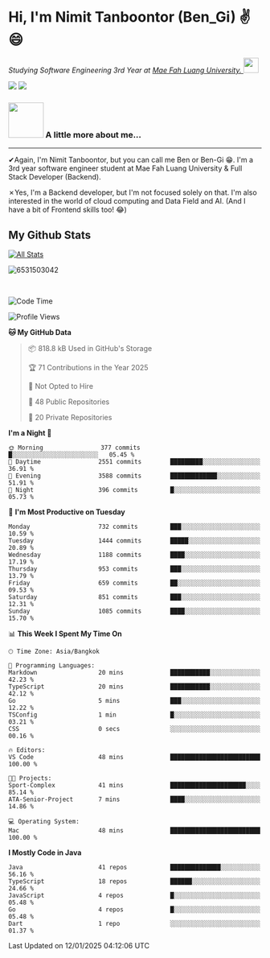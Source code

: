 # Hi, I'm Nimit Tanboontor (Ben_Gi) ✌😄
<p><em>Studying Software Engineering 3rd Year at <a href="https://en.mfu.ac.th/home.html"> Mae Fah Luang University.
</a><img src="https://media.giphy.com/media/WUlplcMpOCEmTGBtBW/giphy.gif" width="30"> </em></p>


[![](https://img.shields.io/badge/linkedin-%230077B5.svg?style=for-the-badge&logo=linkedin)]([https://www.linkedin.com/in/thanaphoom-babparn/](https://www.linkedin.com/in/nimit-tanbooutor-798139246/))
[![](https://img.shields.io/badge/Medium-12100E?style=for-the-badge&logo=medium&logoColor=white)](https://medium.com/@nimittanbooutor)

### <img src="https://media.giphy.com/media/VgCDAzcKvsR6OM0uWg/giphy.gif" width="70"> A little more about me...  

<hr> <!-- Horizontal line -->

&#10004;Again, I'm Nimit Tanboontor, but you can call me Ben or Ben-Gi 😁. I'm a 3rd year software engineer student at Mae Fah Luang University & Full Stack Developer (Backend).

&#10007;Yes, I'm a Backend developer, but I'm not focused solely on that. I'm also interested in the world of cloud computing and Data Field and AI. (And I have a bit of Frontend skills too! 😂)


## My Github Stats

[![All Stats](https://github-readme-stats.vercel.app/api?username=6531503042&show_icons=true&theme=algolia)](https://github.com/6531503042)

<p><img align="center" src="https://github-readme-streak-stats.herokuapp.com/?user=6531503042&" alt="6531503042" /></p>

<br />


<!--START_SECTION:waka-->
![Code Time](http://img.shields.io/badge/Code%20Time-258%20hrs%2025%20mins-blue)

![Profile Views](http://img.shields.io/badge/Profile%20Views-0-blue)

**🐱 My GitHub Data** 

> 📦 818.8 kB Used in GitHub's Storage 
 > 
> 🏆 71 Contributions in the Year 2025
 > 
> 🚫 Not Opted to Hire
 > 
> 📜 48 Public Repositories 
 > 
> 🔑 20 Private Repositories 
 > 
**I'm a Night 🦉** 

```text
🌞 Morning                377 commits         █░░░░░░░░░░░░░░░░░░░░░░░░   05.45 % 
🌆 Daytime                2551 commits        █████████░░░░░░░░░░░░░░░░   36.91 % 
🌃 Evening                3588 commits        █████████████░░░░░░░░░░░░   51.91 % 
🌙 Night                  396 commits         █░░░░░░░░░░░░░░░░░░░░░░░░   05.73 % 
```
📅 **I'm Most Productive on Tuesday** 

```text
Monday                   732 commits         ███░░░░░░░░░░░░░░░░░░░░░░   10.59 % 
Tuesday                  1444 commits        █████░░░░░░░░░░░░░░░░░░░░   20.89 % 
Wednesday                1188 commits        ████░░░░░░░░░░░░░░░░░░░░░   17.19 % 
Thursday                 953 commits         ███░░░░░░░░░░░░░░░░░░░░░░   13.79 % 
Friday                   659 commits         ██░░░░░░░░░░░░░░░░░░░░░░░   09.53 % 
Saturday                 851 commits         ███░░░░░░░░░░░░░░░░░░░░░░   12.31 % 
Sunday                   1085 commits        ████░░░░░░░░░░░░░░░░░░░░░   15.70 % 
```


📊 **This Week I Spent My Time On** 

```text
🕑︎ Time Zone: Asia/Bangkok

💬 Programming Languages: 
Markdown                 20 mins             ███████████░░░░░░░░░░░░░░   42.23 % 
TypeScript               20 mins             ███████████░░░░░░░░░░░░░░   42.12 % 
Go                       5 mins              ███░░░░░░░░░░░░░░░░░░░░░░   12.22 % 
TSConfig                 1 min               █░░░░░░░░░░░░░░░░░░░░░░░░   03.21 % 
CSS                      0 secs              ░░░░░░░░░░░░░░░░░░░░░░░░░   00.16 % 

🔥 Editors: 
VS Code                  48 mins             █████████████████████████   100.00 % 

🐱‍💻 Projects: 
Sport-Complex            41 mins             █████████████████████░░░░   85.14 % 
ATA-Senior-Project       7 mins              ████░░░░░░░░░░░░░░░░░░░░░   14.86 % 

💻 Operating System: 
Mac                      48 mins             █████████████████████████   100.00 % 
```

**I Mostly Code in Java** 

```text
Java                     41 repos            ██████████████░░░░░░░░░░░   56.16 % 
TypeScript               18 repos            ██████░░░░░░░░░░░░░░░░░░░   24.66 % 
JavaScript               4 repos             █░░░░░░░░░░░░░░░░░░░░░░░░   05.48 % 
Go                       4 repos             █░░░░░░░░░░░░░░░░░░░░░░░░   05.48 % 
Dart                     1 repo              ░░░░░░░░░░░░░░░░░░░░░░░░░   01.37 % 
```




 Last Updated on 12/01/2025 04:12:06 UTC
<!--END_SECTION:waka-->
